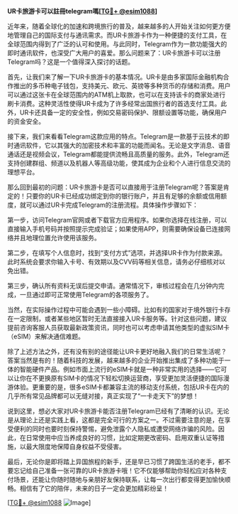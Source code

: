 **UR卡旅游卡可以註冊telegram嗎[[TG💪+ @esim1088](https://t.me/s/esim1088)]**

近年来，随着全球化的加速和跨境旅行的普及，越来越多的人开始关注如何更方便地管理自己的国际支付与通讯需求。而UR卡旅游卡作为一种便捷的支付工具，在全球范围内得到了广泛的认可和使用。与此同时，Telegram作为一款功能强大的即时通讯软件，也深受广大用户的喜爱。那么问题来了：UR卡旅游卡可以注册Telegram吗？这是一个值得深入探讨的话题。

首先，让我们来了解一下UR卡旅游卡的基本情况。UR卡是由多家国际金融机构合作推出的多币种电子钱包，支持美元、欧元、英镑等多种货币的存储和消费。用户可以通过这张卡在全球范围内的ATM机上取款，也可以在支持该卡的商家处进行刷卡消费。这种灵活性使得UR卡成为了许多经常出国旅行者的首选支付工具。此外，UR卡还具备一定的安全性，例如交易密码保护、限额设置等功能，确保用户的资金安全。

接下来，我们来看看Telegram这款应用的特点。Telegram是一款基于云技术的即时通讯软件，它以其强大的加密技术和丰富的功能而闻名。无论是文字消息、语音通话还是视频会议，Telegram都能提供流畅且高质量的服务。此外，Telegram还支持创建群组、频道以及机器人等高级功能，使其成为企业和个人进行信息交流的理想平台。

那么回到最初的问题：UR卡旅游卡是否可以直接用于注册Telegram呢？答案是肯定的！只要你的UR卡已经成功绑定到你的银行账户，并且有足够的余额或信用额度，就可以通过UR卡完成Telegram的注册流程。具体操作步骤如下：

第一步，访问Telegram官网或者下载官方应用程序。如果你选择在线注册，可以直接输入手机号码并按照提示完成验证；如果使用APP，则需要确保设备已连接网络并且地理位置允许使用该服务。

第二步，在填写个人信息时，找到“支付方式”选项，并选择UR卡作为付款来源。此时系统会要求你输入卡号、有效期以及CVV码等相关信息，请务必仔细核对以免出错。

第三步，确认所有资料无误后提交申请。通常情况下，审核过程会在几分钟内完成，一旦通过即可正常使用Telegram的各项服务了。

当然，在实际操作过程中可能会遇到一些小障碍。比如有的国家对于境外银行卡存在一定限制，或者某些地区暂时无法直接接入UR卡服务等。针对这些问题，建议提前咨询客服人员获取最新政策资讯，同时也可以考虑申请其他类型的虚拟SIM卡（eSIM）来解决通信难题。

除了上述方法之外，还有没有别的途径能让UR卡更好地融入我们的日常生活呢？答案当然是有的！随着科技的发展，越来越多的企业开始推出集成了多种功能于一体的智能硬件产品。例如市面上流行的eSIM卡就是一种非常实用的选择——它可以让你在不更换原有SIM卡的情况下轻松切换运营商，享受更加灵活便捷的国际漫游体验。更重要的是，很多eSIM卡都兼容主流的移动支付系统，包括UR卡在内的几乎所有常见品牌都可以无缝对接，真正实现了“一卡走天下”的梦想！

说到这里，想必大家对UR卡旅游卡能否注册Telegram已经有了清晰的认识。无论是从理论上还是实践上看，这都是完全可行的方案之一。不过需要注意的是，在享受便利的同时也要时刻保持警惕，避免泄露个人隐私或遭受网络诈骗的风险。因此，在日常使用中应当养成良好的习惯，比如定期更改密码、启用双重认证等措施，以最大限度地保障自身权益不受侵害。

最后，无论你是即将踏上异国旅程的新手，还是早已习惯了跨国生活的老手，都不要忘记给自己准备一张可靠的UR卡旅游卡哦！它不仅能够帮助你轻松应对各种支付场景，还能让你随时随地与亲朋好友保持联系，让每一次出行都变得更加愉快顺畅。相信有了它的陪伴，未来的日子一定会更加精彩纷呈！

[[TG💪+ @esim1088](https://t.me/s/esim1088) ![Image](https://i.postimg.cc/4NQfJmqS/Snipaste-2025-05-13-00-14-12.png)]